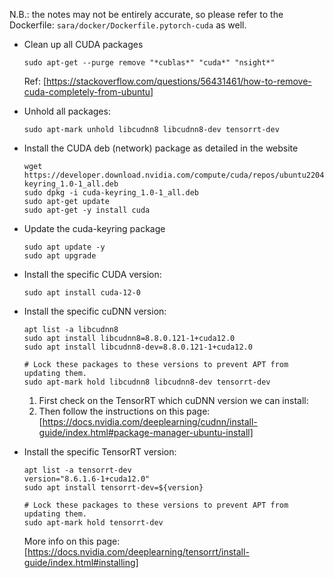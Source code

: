 N.B.: the notes may not be entirely accurate, so please refer to the Dockerfile:
`sara/docker/Dockerfile.pytorch-cuda` as well.

- Clean up all CUDA packages
  ```
  sudo apt-get --purge remove "*cublas*" "cuda*" "nsight*"
  ```
  Ref: [https://stackoverflow.com/questions/56431461/how-to-remove-cuda-completely-from-ubuntu]

- Unhold all packages:
  ```
  sudo apt-mark unhold libcudnn8 libcudnn8-dev tensorrt-dev
  ```

- Install the CUDA deb (network) package as detailed in the website
  ```
  wget https://developer.download.nvidia.com/compute/cuda/repos/ubuntu2204/x86_64/cuda-keyring_1.0-1_all.deb
  sudo dpkg -i cuda-keyring_1.0-1_all.deb
  sudo apt-get update
  sudo apt-get -y install cuda
  ```
- Update the cuda-keyring package
  ```
  sudo apt update -y
  sudo apt upgrade
  ```

- Install the specific CUDA version:
  ```
  sudo apt install cuda-12-0
  ```

- Install the specific cuDNN version:
  ```
  apt list -a libcudnn8
  sudo apt install libcudnn8=8.8.0.121-1+cuda12.0
  sudo apt install libcudnn8-dev=8.8.0.121-1+cuda12.0

  # Lock these packages to these versions to prevent APT from updating them.
  sudo apt-mark hold libcudnn8 libcudnn8-dev tensorrt-dev
  ```

  1. First check on the TensorRT which cuDNN version we can install:
  2. Then follow the instructions on this page:
     [https://docs.nvidia.com/deeplearning/cudnn/install-guide/index.html#package-manager-ubuntu-install]

- Install the specific TensorRT version:
  ```
  apt list -a tensorrt-dev
  version="8.6.1.6-1+cuda12.0"
  sudo apt install tensorrt-dev=${version}

  # Lock these packages to these versions to prevent APT from updating them.
  sudo apt-mark hold tensorrt-dev
  ```

  More info on this page:
  [https://docs.nvidia.com/deeplearning/tensorrt/install-guide/index.html#installing]
